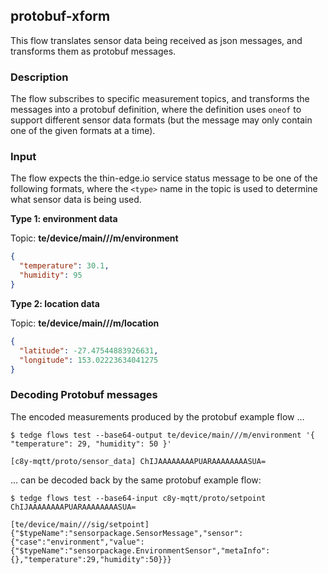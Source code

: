 ## protobuf-xform

This flow translates sensor data being received as json messages, and transforms them as protobuf messages.

### Description

The flow subscribes to specific measurement topics, and transforms the messages into a protobuf definition, where the definition uses `oneof` to support different sensor data formats (but the message may only contain one of the given formats at a time).

### Input

The flow expects the thin-edge.io service status message to be one of the following formats, where the `<type>` name in the topic is used to determine what sensor data is being used.

**Type 1: environment data**

Topic: **te/device/main///m/environment**

```json
{
  "temperature": 30.1,
  "humidity": 95
}
```

**Type 2: location data**

Topic: **te/device/main///m/location**

```json
{
  "latitude": -27.47544883926631,
  "longitude": 153.02223634041275
}
```

### Decoding Protobuf messages

The encoded measurements produced by the protobuf example flow ...

```
$ tedge flows test --base64-output te/device/main///m/environment '{ "temperature": 29, "humidity": 50 }'

[c8y-mqtt/proto/sensor_data] ChIJAAAAAAAAPUARAAAAAAAASUA=
```

... can be decoded back by the same protobuf example flow:

```
$ tedge flows test --base64-input c8y-mqtt/proto/setpoint ChIJAAAAAAAAPUARAAAAAAAASUA=                                           

[te/device/main///sig/setpoint] {"$typeName":"sensorpackage.SensorMessage","sensor":{"case":"environment","value":{"$typeName":"sensorpackage.EnvironmentSensor","metaInfo":{},"temperature":29,"humidity":50}}}

```
